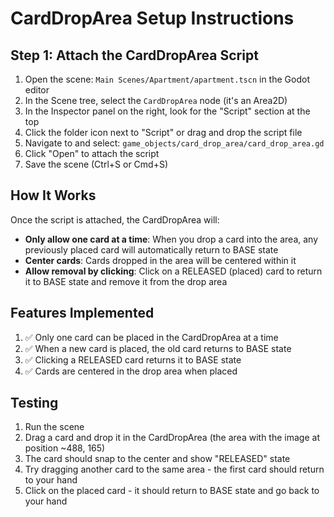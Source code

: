 # CardDropArea Setup Instructions

## Step 1: Attach the CardDropArea Script

1. Open the scene: `Main Scenes/Apartment/apartment.tscn` in the Godot editor
2. In the Scene tree, select the `CardDropArea` node (it's an Area2D)
3. In the Inspector panel on the right, look for the "Script" section at the top
4. Click the folder icon next to "Script" or drag and drop the script file
5. Navigate to and select: `game_objects/card_drop_area/card_drop_area.gd`
6. Click "Open" to attach the script
7. Save the scene (Ctrl+S or Cmd+S)

## How It Works

Once the script is attached, the CardDropArea will:

- **Only allow one card at a time**: When you drop a card into the area, any previously placed card will automatically return to BASE state
- **Center cards**: Cards dropped in the area will be centered within it
- **Allow removal by clicking**: Click on a RELEASED (placed) card to return it to BASE state and remove it from the drop area

## Features Implemented

1. ✅ Only one card can be placed in the CardDropArea at a time
2. ✅ When a new card is placed, the old card returns to BASE state
3. ✅ Clicking a RELEASED card returns it to BASE state
4. ✅ Cards are centered in the drop area when placed

## Testing

1. Run the scene
2. Drag a card and drop it in the CardDropArea (the area with the image at position ~488, 165)
3. The card should snap to the center and show "RELEASED" state
4. Try dragging another card to the same area - the first card should return to your hand
5. Click on the placed card - it should return to BASE state and go back to your hand
